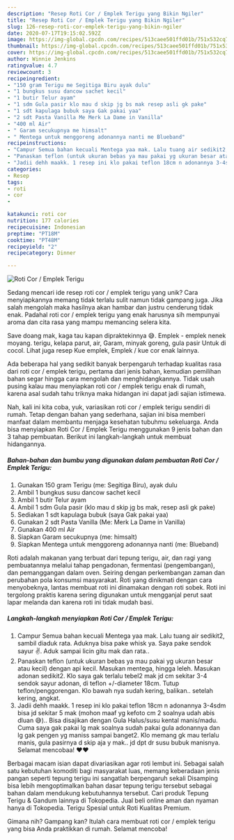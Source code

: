 ```yaml
---
description: "Resep Roti Cor / Emplek Terigu yang Bikin Ngiler"
title: "Resep Roti Cor / Emplek Terigu yang Bikin Ngiler"
slug: 126-resep-roti-cor-emplek-terigu-yang-bikin-ngiler
date: 2020-07-17T19:15:02.592Z
image: https://img-global.cpcdn.com/recipes/513caee501ffd01b/751x532cq70/roti-cor-emplek-terigu-foto-resep-utama.jpg
thumbnail: https://img-global.cpcdn.com/recipes/513caee501ffd01b/751x532cq70/roti-cor-emplek-terigu-foto-resep-utama.jpg
cover: https://img-global.cpcdn.com/recipes/513caee501ffd01b/751x532cq70/roti-cor-emplek-terigu-foto-resep-utama.jpg
author: Winnie Jenkins
ratingvalue: 4.7
reviewcount: 3
recipeingredient:
- "150 gram Terigu me Segitiga Biru ayak dulu"
- "1 bungkus susu dancow sachet kecil"
- "1 butir Telur ayam"
- "1 sdm Gula pasir klo mau d skip jg bs mak resep asli gk pake"
- "1 sdt kapulaga bubuk saya Gak pakai yaa"
- "2 sdt Pasta Vanilla Me Merk La Dame in Vanilla"
- "400 ml Air"
- " Garam secukupnya me himsalt"
- " Mentega untuk menggoreng adonannya nanti me Blueband"
recipeinstructions:
- "Campur Semua bahan kecuali Mentega yaa mak. Lalu tuang air sedikit2, sambil diaduk rata. Aduknya bisa pake whisk ya. Saya pake sendok sayur ✌. Aduk sampai licin gitu mak dan rata.."
- "Panaskan teflon (untuk ukuran bebas ya mau pakai yg ukuran besar atau kecil) dengan api kecil. Masukan mentega, hingga leleh. Masukan adonan sedikit2. Klo saya gak terlalu tebel2 mak jd cm sekitar 3-4 sendok sayur adonan, di teflon +/-diameter 18cm. Tutup teflon/penggorengan. Klo bawah nya sudah kering, balikan.. setelah kering, angkat."
- "Jadii dehh maakk. 1 resep ini klo pakai teflon 18cm n adonannya 3-4sdm bisa jd sekitar 5 mak (mohon maaf yg kefoto cm 2 soalnya udah abis dluan 😅).. Bisa disajikan dengan Gula Halus/susu kental manis/madu. Cuma saya gak pakai lg mak soalnya sudah pakai gula adonannya dan lg gak pengen yg maniss sampai banget2. Klo memang gk mau terlalu manis, gula pasirnya d skip aja y mak.. jd dpt dr susu bubuk manisnya. Selamat mencobaa! ❤❤"
categories:
- Resep
tags:
- roti
- cor
- 

katakunci: roti cor  
nutrition: 177 calories
recipecuisine: Indonesian
preptime: "PT18M"
cooktime: "PT48M"
recipeyield: "2"
recipecategory: Dinner

---
```



![Roti Cor / Emplek Terigu](https://img-global.cpcdn.com/recipes/513caee501ffd01b/751x532cq70/roti-cor-emplek-terigu-foto-resep-utama.jpg)

Sedang mencari ide resep roti cor / emplek terigu yang unik? Cara menyiapkannya memang tidak terlalu sulit namun tidak gampang juga. Jika salah mengolah maka hasilnya akan hambar dan justru cenderung tidak enak. Padahal roti cor / emplek terigu yang enak harusnya sih mempunyai aroma dan cita rasa yang mampu memancing selera kita.

Save doang mak, kaga tau kapan dipraktekinnya 😅. Emplek - emplek nenek moyang. terigu, kelapa parut, air, Garam, minyak goreng, gula pasir Untuk di cocol. Lihat juga resep Kue emplek, Emplek / kue cor enak lainnya.

Ada beberapa hal yang sedikit banyak berpengaruh terhadap kualitas rasa dari roti cor / emplek terigu, pertama dari jenis bahan, kemudian pemilihan bahan segar hingga cara mengolah dan menghidangkannya. Tidak usah pusing kalau mau menyiapkan roti cor / emplek terigu enak di rumah, karena asal sudah tahu triknya maka hidangan ini dapat jadi sajian istimewa.


Nah, kali ini kita coba, yuk, variasikan roti cor / emplek terigu sendiri di rumah. Tetap dengan bahan yang sederhana, sajian ini bisa memberi manfaat dalam membantu menjaga kesehatan tubuhmu sekeluarga. Anda bisa menyiapkan Roti Cor / Emplek Terigu menggunakan 9 jenis bahan dan 3 tahap pembuatan. Berikut ini langkah-langkah untuk membuat hidangannya.

<!--inarticleads1-->

##### Bahan-bahan dan bumbu yang digunakan dalam pembuatan Roti Cor / Emplek Terigu:

1. Gunakan 150 gram Terigu (me: Segitiga Biru), ayak dulu
1. Ambil 1 bungkus susu dancow sachet kecil
1. Ambil 1 butir Telur ayam
1. Ambil 1 sdm Gula pasir (klo mau d skip jg bs mak, resep asli gk pake)
1. Sediakan 1 sdt kapulaga bubuk (saya Gak pakai yaa)
1. Gunakan 2 sdt Pasta Vanilla (Me: Merk La Dame in Vanilla)
1. Gunakan 400 ml Air
1. Siapkan  Garam secukupnya (me: himsalt)
1. Siapkan  Mentega untuk menggoreng adonannya nanti (me: Blueband)


Roti adalah makanan yang terbuat dari tepung terigu, air, dan ragi yang pembuatannya melalui tahap pengadonan, fermentasi (pengembangan), dan pemanggangan dalam oven. Seiring dengan perkembangan zaman dan perubahan pola konsumsi masyarakat. Roti yang dinikmati dengan cara menyobeknya, lantas membuat roti ini dinamakan dengan roti sobek. Roti ini tergolong praktis karena sering digunakan untuk mengganjal perut saat lapar melanda dan karena roti ini tidak mudah basi. 

<!--inarticleads2-->

##### Langkah-langkah menyiapkan Roti Cor / Emplek Terigu:

1. Campur Semua bahan kecuali Mentega yaa mak. Lalu tuang air sedikit2, sambil diaduk rata. Aduknya bisa pake whisk ya. Saya pake sendok sayur ✌. Aduk sampai licin gitu mak dan rata..
1. Panaskan teflon (untuk ukuran bebas ya mau pakai yg ukuran besar atau kecil) dengan api kecil. Masukan mentega, hingga leleh. Masukan adonan sedikit2. Klo saya gak terlalu tebel2 mak jd cm sekitar 3-4 sendok sayur adonan, di teflon +/-diameter 18cm. Tutup teflon/penggorengan. Klo bawah nya sudah kering, balikan.. setelah kering, angkat.
1. Jadii dehh maakk. 1 resep ini klo pakai teflon 18cm n adonannya 3-4sdm bisa jd sekitar 5 mak (mohon maaf yg kefoto cm 2 soalnya udah abis dluan 😅).. Bisa disajikan dengan Gula Halus/susu kental manis/madu. Cuma saya gak pakai lg mak soalnya sudah pakai gula adonannya dan lg gak pengen yg maniss sampai banget2. Klo memang gk mau terlalu manis, gula pasirnya d skip aja y mak.. jd dpt dr susu bubuk manisnya. Selamat mencobaa! ❤❤


Berbagai macam isian dapat divariasikan agar roti lembut ini. Sebagai salah satu kebutuhan komoditi bagi masyarakat luas, memang keberadaan jenis pangan seperti tepung terigu ini sangatlah berpengaruh sekali Disamping bisa lebih mengoptimalkan bahan dasar tepung terigu tersebut sebagai bahan dalam mendukung kebutuhannya tersebut. Cari produk Tepung Terigu &amp; Gandum lainnya di Tokopedia. Jual beli online aman dan nyaman hanya di Tokopedia. Terigu Spesial untuk Roti Kualitas Premium. 

Gimana nih? Gampang kan? Itulah cara membuat roti cor / emplek terigu yang bisa Anda praktikkan di rumah. Selamat mencoba!
